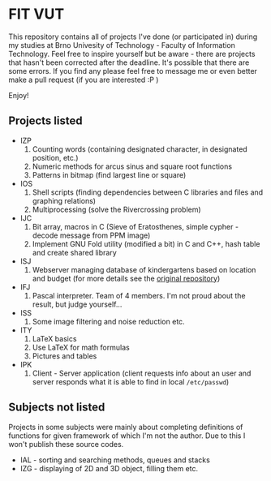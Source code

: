 FIT VUT
=======

This repository contains all of projects I've done (or participated in) during my studies at Brno Univesity of Technology - Faculty of Information Technology. Feel free to inspire yourself but be aware - there are projects that hasn't been corrected after the deadline. It's possible that there are some errors. If you find any please feel free to message me or even better make a pull request (if you are interested :P )

Enjoy!

Projects listed
---------------

* IZP
    1. Counting words (containing designated character, in designated position, etc.)
    2. Numeric methods for arcus sinus and square root functions
    3. Patterns in bitmap (find largest line or square)
* IOS
    1. Shell scripts (finding dependencies between C libraries and files and graphing relations)
    2. Multiprocessing (solve the Rivercrossing problem)
* IJC
    1. Bit array, macros in C (Sieve of Eratosthenes, simple cypher - decode message from PPM image)
    2. Implement GNU Fold utility (modified a bit) in C and C++, hash table and create shared library
* ISJ
    1. Webserver managing database of kindergartens based on location and budget (for more details see the [original repository](https://bitbucket.org/xauder/isj-projekt "Hosted on Bitbucket"))
* IFJ
    1. Pascal interpreter. Team of 4 members. I'm not proud about the result, but judge yourself...
* ISS
    1. Some image filtering and noise reduction etc.
* ITY
    1. LaTeX basics
    2. Use LaTeX for math formulas
    3. Pictures and tables
* IPK
    1. Client - Server application (client requests info  about an user and server responds what it is able to find in local `/etc/passwd`)

Subjects not listed
-------------------
Projects in some subjects were mainly about completing definitions of functions for given framework of which I'm not the author. Due to this I won't publish these source codes.
* IAL - sorting and searching methods, queues and stacks
* IZG - displaying of 2D and 3D object, filling them etc.
